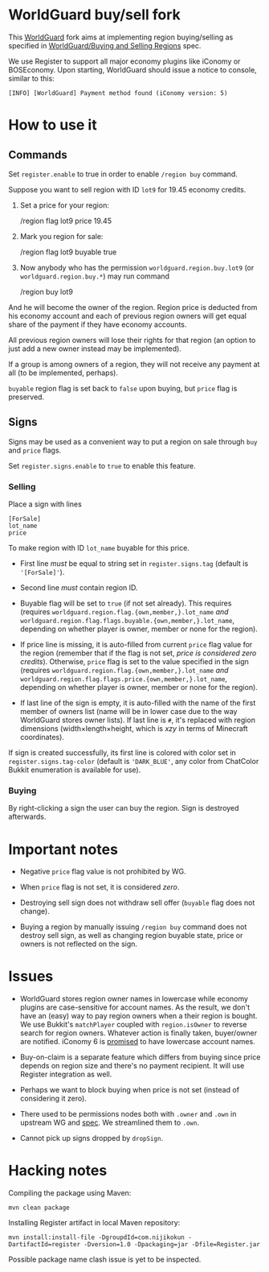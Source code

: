 WorldGuard buy/sell fork
========================

This [WorldGuard][wg] fork aims at implementing region buying/selling
as specified in [WorldGuard/Buying and Selling Regions][wg-buyspec]
spec.

We use Register to support all major economy plugins like iConomy or
BOSEconomy. Upon starting, WorldGuard should issue a notice to
console, similar to this:
 
    [INFO] [WorldGuard] Payment method found (iConomy version: 5)


How to use it
=============

Commands
-------

Set `register.enable` to true in order to enable `/region buy` command.

Suppose you want to sell region with ID `lot9` for 19.45 economy
credits.

1. Set a price for your region:

    /region flag lot9 price 19.45

2. Mark you region for sale:
   
    /region flag lot9 buyable true

3. Now anybody who has the permission `worldguard.region.buy.lot9` (or
`worldguard.region.buy.*`) may run command

    /region buy lot9

And he will become the owner of the region. Region price is deducted
from his economy account and each of previous region owners will get
equal share of the payment if they have economy accounts.

All previous region owners will lose their rights for that region (an
option to just add a new owner instead may be implemented).

If a group is among owners of a region, they will not receive any
payment at all (to be implemented, perhaps).

`buyable` region flag is set back to `false` upon buying, but `price`
flag is preserved.

Signs
-----

Signs may be used as a convenient way to put a region on sale through
`buy` and `price` flags.

Set `register.signs.enable` to `true` to enable this feature.

### Selling ###

Place a sign with lines

    [ForSale]
    lot_name
    price

To make region with ID `lot_name` buyable for this price.

- First line _must_ be equal to string set in `register.signs.tag`
  (default is `'[ForSale]'`).

- Second line _must_ contain region ID.

- Buyable flag will be set to `true` (if not set already). This
requires (requires `worldguard.region.flag.{own,member,}.lot_name`
*and* `worldguard.region.flag.flags.buyable.{own,member,}.lot_name`,
depending on whether player is owner, member or none for the region).

- If price line is missing, it is auto-filled from current `price`
flag value for the region (remember that if the flag is not set,
*price is considered zero credits*). Otherwise, `price` flag is set to
the value specified in the sign (requires
`worldguard.region.flag.{own,member,}.lot_name` *and*
`worldguard.region.flag.flags.price.{own,member,}.lot_name`,
depending on whether player is owner, member or none for the region).

- If last line of the sign is empty, it is auto-filled with the name
of the first member of owners list (name will be in lower case due to
the way WorldGuard stores owner lists). If last line is `#`, it's
replaced with region dimensions (width×length×height, which is *xzy*
in terms of Minecraft coordinates).

If sign is created successfully, its first line is colored with color
set in `register.signs.tag-color` (default is `'DARK_BLUE'`, any color
from ChatColor Bukkit enumeration is available for use).

### Buying ###

By right-clicking a sign the user can buy the region. Sign is
destroyed afterwards.

Important notes
===============

- Negative `price` flag value is not prohibited by WG.

- When `price` flag is not set, it is considered *zero*.

- Destroying sell sign does not withdraw sell offer (`buyable` flag
  does not change).

- Buying a region by manually issuing `/region buy` command does not
  destroy sell sign, as well as changing region buyable state, price
  or owners is not reflected on the sign.

Issues
======

- WorldGuard stores region owner names in lowercase while economy
  plugins are case-sensitive for account names. As the result, we
  don't have an (easy) way to pay region owners when a their region is
  bought. We use Bukkit's `matchPlayer` coupled with `region.isOwner`
  to reverse search for region owners. Whatever action is finally
  taken, buyer/owner are notified. iConomy 6 is [promised][ico6-case]
  to have lowercase account names.

- Buy-on-claim is a separate feature which differs from buying since
  price depends on region size and there's no payment recipient. It
  will use Register integration as well.

- Perhaps we want to block buying when price is not set (instead of
  considering it zero).

- There used to be permissions nodes both with `.owner` and `.own` in
  upstream WG and [spec][wg-buyspec]. We streamlined them to `.own`.

- Cannot pick up signs dropped by `dropSign`.

Hacking notes
=============

Compiling the package using Maven:

    mvn clean package

Installing Register artifact in local Maven repository:

    mvn install:install-file -DgroupdId=com.nijikokun -DartifactId=register -Dversion=1.0 -Dpackaging=jar -Dfile=Register.jar

Possible package name clash issue is yet to be inspected.

[wg]: http://github.com/sk89q/worldguard
[ico6-case]: https://github.com/iConomy/Core/issues/95
[wg-buyspec]: http://wiki.sk89q.com/wiki/Buying_and_Selling_Regions
